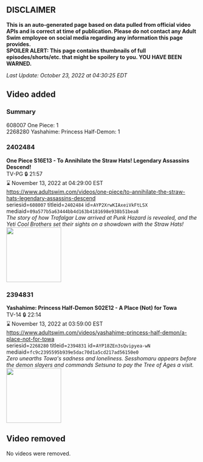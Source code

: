 ## DISCLAIMER
**This is an auto-generated page based on data pulled from official video APIs and is correct at time of publication. Please do not contact any Adult Swim employee on social media regarding any information this page provides.**  
**SPOILER ALERT: This page contains thumbnails of full episodes/shorts/etc. that might be spoilery to you. YOU HAVE BEEN WARNED.**  

_Last Update: October 23, 2022 at 04:30:25 EDT_
## Video added
### Summary
608007 One Piece: 1  
2268280 Yashahime: Princess Half-Demon: 1  
### 2402484
**One Piece S16E13 - To Annihilate the Straw Hats! Legendary Assassins Descend!**  
TV-PG 🔒 21:57  
⌛ November 13, 2022 at 04:29:00 EST  
https://www.adultswim.com/videos/one-piece/to-annihilate-the-straw-hats-legendary-assassins-descend  
seriesid=`608007` titleid=`2402484` id=`AYP2XrwKIAxeiVkFtLSX` mediaid=`09a577b5a63444bb4d163b4181698e938b51bea8`  
_The story of how Trafalgar Law arrived at Punk Hazard is revealed, and the Yeti Cool Brothers set their sights on a showdown with the Straw Hats!_  
<a href="https://media.cdn.adultswim.com/uploads/20221022/thumbnails/2_2210222016198-aslogothumbnail.png"><img src="https://media.cdn.adultswim.com/uploads/20221022/thumbnails/2_2210222016198-aslogothumbnail.png" height="144px" /></a>
### 2394831
**Yashahime: Princess Half-Demon S02E12 - A Place (Not) for Towa**  
TV-14 🔒 22:14  
⌛ November 13, 2022 at 03:59:00 EST  
https://www.adultswim.com/videos/yashahime-princess-half-demon/a-place-not-for-towa  
seriesid=`2268280` titleid=`2394831` id=`AYP18ZEn3sQvipyea-wN` mediaid=`fc9c2395595b939e5dac70d1a5cd217ad56150e0`  
_Zero unearths Towa's sadness and loneliness. Sesshomaru appears before the demon slayers and commands Setsuna to pay the Tree of Ages a visit._  
<a href="https://media.cdn.adultswim.com/uploads/20221022/thumbnails/2_2210222015299-aslogothumbnail.png"><img src="https://media.cdn.adultswim.com/uploads/20221022/thumbnails/2_2210222015299-aslogothumbnail.png" height="144px" /></a>
## Video removed
No videos were removed.  
